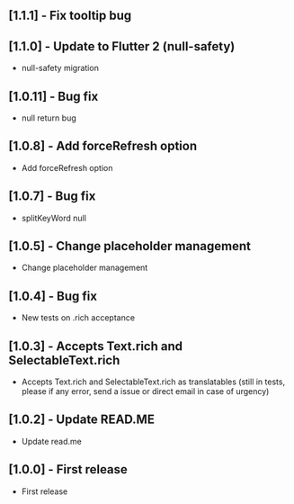 ## [1.1.1] - Fix tooltip bug

## [1.1.0] - Update to Flutter 2 (null-safety)

* null-safety migration

## [1.0.11] - Bug fix

* null return bug

## [1.0.8] - Add forceRefresh option

* Add forceRefresh option

## [1.0.7] - Bug fix

* splitKeyWord null

## [1.0.5] - Change placeholder management

* Change placeholder management

## [1.0.4] - Bug fix

* New tests on .rich acceptance

## [1.0.3] - Accepts Text.rich and SelectableText.rich

* Accepts Text.rich and SelectableText.rich as translatables (still in tests, please if any error, send a issue or direct email in case of urgency)

## [1.0.2] - Update READ.ME

* Update read.me

## [1.0.0] - First release

* First release
